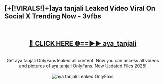 <h2>[+[!VIRALS!]+]aya tanjali Leaked Video Viral On Social X Trending Now - 3vfbs</h2>
<br>
<div align="center">
<h2><a href="https://libra.edu.pl?aya_tanjali" rel="nofollow">🔴 CLICK HERE 🌐==►► aya_tanjali</a></h2>
<br>
Get aya tanjali OnlyFans leaked all content. Now you can access all videos and pictures of aya tanjali OnlyFans. New Updated Files 2025!
<br>
<br>
<a href="https://libra.edu.pl?aya_tanjali" rel="nofollow" data-target="animated-image.originalLink"><img src="https://i.ibb.co.com/WyWwxjT/player-gif2.gif" alt="aya tanjali Leaked OnlyFans" style="max-width: 100%; display: inline-block;" data-target="animated-image.originalImage"></a>
</div>
<br>